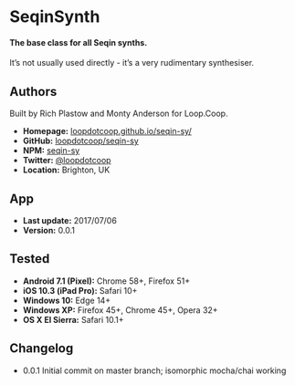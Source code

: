 # SeqinSynth

#### The base class for all Seqin synths.

It’s not usually used directly - it’s a very rudimentary synthesiser.


Authors
-------
Built by Rich Plastow and Monty Anderson for Loop.Coop.

+ __Homepage:__     [loopdotcoop.github.io/seqin-sy/](https://loopdotcoop.github.io/seqin-sy/)
+ __GitHub:__       [loopdotcoop/seqin-sy](https://github.com/loopdotcoop/seqin-sy)
+ __NPM:__          [seqin-sy](https://www.npmjs.com/package/seqin-sy)
+ __Twitter:__      [@loopdotcoop](https://twitter.com/loopdotcoop)
+ __Location:__     Brighton, UK


App
---
+ __Last update:__  2017/07/06
+ __Version:__      0.0.1


Tested
------
+ __Android 7.1 (Pixel):__  Chrome 58+, Firefox 51+
+ __iOS 10.3 (iPad Pro):__  Safari 10+
+ __Windows 10:__           Edge 14+
+ __Windows XP:__           Firefox 45+, Chrome 45+, Opera 32+
+ __OS X El Sierra:__       Safari 10.1+


Changelog
---------
+ 0.0.1       Initial commit on master branch; isomorphic mocha/chai working
